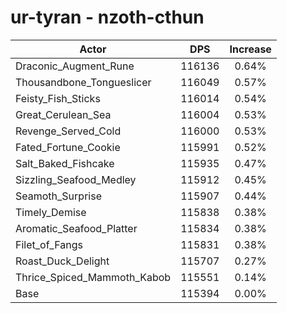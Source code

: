 # ur-tyran - nzoth-cthun
| Actor | DPS | Increase |
|---|:---:|:---:|
|Draconic_Augment_Rune|116136|0.64%|
|Thousandbone_Tongueslicer|116049|0.57%|
|Feisty_Fish_Sticks|116014|0.54%|
|Great_Cerulean_Sea|116004|0.53%|
|Revenge_Served_Cold|116000|0.53%|
|Fated_Fortune_Cookie|115991|0.52%|
|Salt_Baked_Fishcake|115935|0.47%|
|Sizzling_Seafood_Medley|115912|0.45%|
|Seamoth_Surprise|115907|0.44%|
|Timely_Demise|115838|0.38%|
|Aromatic_Seafood_Platter|115834|0.38%|
|Filet_of_Fangs|115831|0.38%|
|Roast_Duck_Delight|115707|0.27%|
|Thrice_Spiced_Mammoth_Kabob|115551|0.14%|
|Base|115394|0.00%|
